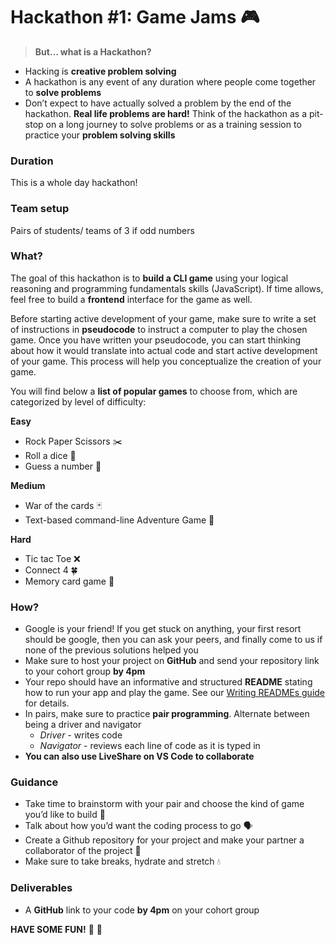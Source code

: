 # Hackathon #1: Game Jams 🎮

> **But… what is a Hackathon?**
- Hacking is **creative problem solving**
- A hackathon is any event of any duration where people come together to **solve problems**
- Don’t expect to have actually solved a problem by the end of the hackathon. **Real life problems are hard!** Think of the hackathon as a pit-stop on a long journey to solve problems or as a training session to practice your **problem solving skills**

### Duration

This is a whole day hackathon!

### Team setup

Pairs of students/ teams of 3 if odd numbers

### What?

The goal of this hackathon is to **build a CLI game** using your logical reasoning and programming fundamentals skills (JavaScript). If time allows, feel free to build a **frontend** interface for the game as well. 

Before starting active development of your game, make sure to write a set of instructions in **pseudocode** to instruct a computer to play the chosen game. Once you have written your pseudocode, you can start thinking about how it would translate into actual code and start active development of your game. This process will help you conceptualize the creation of your game. 

You will find below a **list of popular games** to choose from, which are categorized by level of difficulty: 

**Easy**

- Rock Paper Scissors ✂️
- Roll a dice 🎲
- Guess a number 🔢

**Medium**

- War of the cards 🃏
- Text-based command-line Adventure Game 🦸

**Hard**

- Tic tac Toe ❌
- Connect 4 🍀
- Memory card game 🎴

### How?

- Google is your friend! If you get stuck on anything, your first resort should be google, then you can ask your peers, and finally come to us if none of the previous solutions helped you
- Make sure to host your project on **GitHub** and send your repository link to your cohort group **by 4pm**
- Your repo should have an informative and structured **README** stating how to run your app and play the game. See our [Writing READMEs guide](https://github.com/getfutureproof/fp_guides_wiki/wiki/Writing-READMEs) for details.
- In pairs, make sure to practice **pair programming**. Alternate between being a driver and navigator
    - *Driver -* writes code
    - *Navigator* - reviews each line of code as it is typed in
- **You can also use LiveShare on VS Code to collaborate**

### Guidance

- Take time to brainstorm with your pair and choose the kind of game you’d like to build 🧠
- Talk about how you’d want the coding process to go 🗣️
- Create a Github repository for your project and make your partner a collaborator of the project 📁
- Make sure to take breaks, hydrate and stretch 💧

### Deliverables

- A  **GitHub** link to your code **by 4pm** on your cohort group

**HAVE SOME FUN!** 🕺 💃
